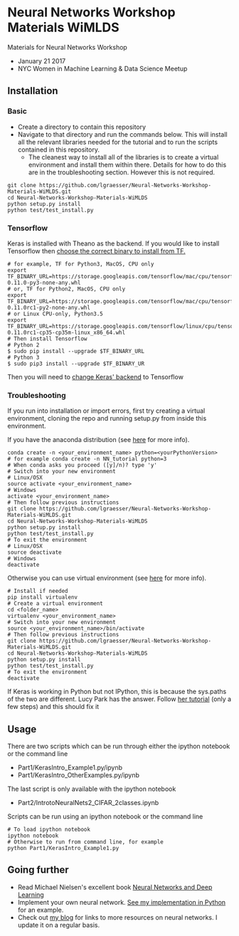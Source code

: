 # Neural Networks Workshop Materials WiMLDS

Materials for Neural Networks Workshop
* January 21 2017
* NYC Women in Machine Learning &amp; Data Science Meetup

## Installation

### Basic

* Create a directory to contain this repository
* Navigate to that directory and run the commands below. This will install all the relevant libraries needed for the tutorial and to run the scripts contained in this repository. 
	* The cleanest way to install all of the libraries is to create a virtual environment and install them within there. Details for how to do this are in the troubleshooting section. However this is not required.

```shell
git clone https://github.com/lgraesser/Neural-Networks-Workshop-Materials-WiMLDS.git
cd Neural-Networks-Workshop-Materials-WiMLDS
python setup.py install
python test/test_install.py
```

### Tensorflow

Keras is installed with Theano as the backend. If you would like to install Tensorflow then [choose the correct binary to install from TF.](https://www.tensorflow.org/versions/r0.11/get_started/os_setup.html#pip-installation)

```shell
# for example, TF for Python3, MacOS, CPU only
export TF_BINARY_URL=https://storage.googleapis.com/tensorflow/mac/cpu/tensorflow-0.11.0-py3-none-any.whl
# or, TF for Python2, MacOS, CPU only
export TF_BINARY_URL=https://storage.googleapis.com/tensorflow/mac/cpu/tensorflow-0.11.0rc1-py2-none-any.whl
# or Linux CPU-only, Python3.5
export TF_BINARY_URL=https://storage.googleapis.com/tensorflow/linux/cpu/tensorflow-0.11.0rc1-cp35-cp35m-linux_x86_64.whl
# Then install Tensorflow
# Python 2
$ sudo pip install --upgrade $TF_BINARY_URL
# Python 3
$ sudo pip3 install --upgrade $TF_BINARY_UR
```
Then you will need to [change Keras' backend](https://keras.io/backend/) to Tensorflow

### Troubleshooting

If you run into installation or import errors, first try creating a virtual environment, cloning the repo and running setup.py from inside this environment. 

If you have the anaconda distribution (see [here](http://conda.pydata.org/docs/using/envs.html) for more info).

```shell
conda create -n <your_environment_name> python=<yourPythonVersion>
# for example conda create -n NN_tutorial python=3
# When conda asks you proceed ([y]/n)? type 'y'
# Switch into your new environment
# Linux/OSX
source activate <your_environment_name>
# Windows
activate <your_environment_name>
# Then follow previous instructions
git clone https://github.com/lgraesser/Neural-Networks-Workshop-Materials-WiMLDS.git
cd Neural-Networks-Workshop-Materials-WiMLDS
python setup.py install
python test/test_install.py
# To exit the environment
# Linux/OSX
source deactivate
# Windows
deactivate
```

Otherwise you can use virtual environment (see [here](http://docs.python-guide.org/en/latest/dev/virtualenvs/) for more info).

```shell
# Install if needed
pip install virtualenv
# Create a virtual environment
cd <folder_name>
virtualenv <your_environment_name>
# Switch into your new environment
source <your_environment_name>/bin/activate
# Then follow previous instructions
git clone https://github.com/lgraesser/Neural-Networks-Workshop-Materials-WiMLDS.git
cd Neural-Networks-Workshop-Materials-WiMLDS
python setup.py install
python test/test_install.py
# To exit the environment
deactivate
```

If Keras is working in Python but not IPython, this is because the sys.paths of the two are different. Lucy Park has the answer. Follow [her tutorial](https://www.lucypark.kr/blog/2013/02/10/when-python-imports-and-ipython-does-not/) (only a few steps) and this should fix it

## Usage

There are two scripts which can be run through either the ipython notebook or the command line
* Part1/KerasIntro_Example1.py/ipynb
* Part1/KerasIntro_OtherExamples.py/ipynb

The last script is only available with the ipython notebook
* Part2/IntrotoNeuralNets2_CIFAR_2classes.ipynb

Scripts can be run using an ipython notebook or the command line
```shell
# To load ipython notebook
ipython notebook
# Otherwise to run from command line, for example
python Part1/KerasIntro_Example1.py
```

## Going further

* Read Michael Nielsen's excellent book [Neural Networks and Deep Learning](http://neuralnetworksanddeeplearning.com/)
* Implement your own neural network. [See my implementation in Python](https://github.com/lgraesser/NeuralNetwork) for an example.
* Check out [my blog](https://learningmachinelearning.org/) for links to more resources on neural networks. I update it on a regular basis.
